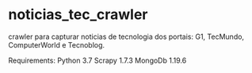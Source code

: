 # noticias_tec_crawler
crawler para capturar noticias de tecnologia dos portais: G1, TecMundo, ComputerWorld e Tecnoblog.

Requirements:
Python 3.7
Scrapy 1.7.3
MongoDb 1.19.6
